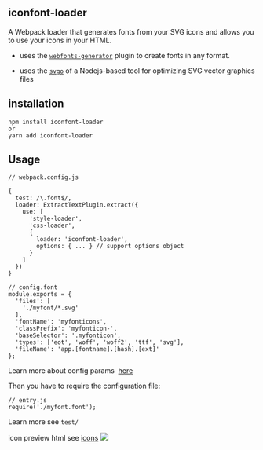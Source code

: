 ## iconfont-loader

A Webpack loader that generates fonts from your SVG icons and allows you to use your icons in your HTML.

- uses the [`webfonts-generator`](https://github.com/sunflowerdeath/webfonts-generator) plugin to create fonts in any format.

- uses the [`svgo`](https://github.com/svg/svgo)  of a Nodejs-based tool  for optimizing SVG vector graphics files

## installation

```
npm install iconfont-loader
or
yarn add iconfont-loader
```

## Usage

```
// webpack.config.js

{
  test: /\.font$/,
  loader: ExtractTextPlugin.extract({
    use: [
      'style-loader',
      'css-loader',
      {
        loader: 'iconfont-loader',
        options: { ... } // support options object
      }
    ]
  })
}
```

```
// config.font
module.exports = {
  'files': [
    './myfont/*.svg'
  ],
  'fontName': 'myfonticons',
  'classPrefix': 'myfonticon-',
  'baseSelector': '.myfonticon',
  'types': ['eot', 'woff', 'woff2', 'ttf', 'svg'],
  'fileName': 'app.[fontname].[hash].[ext]'
};
```

Learn more about config params  [here](https://github.com/sunflowerdeath/webfonts-generator)

Then you have to require the configuration file: 

```
// entry.js
require('./myfont.font');
```

Learn more see `test/`

icon preview html see [icons](http://msstest.sankuai.com/v1/mss_a9a6b4a841754c948f210c687fab126a/mtfe-bbia/ecom-icons.html)
![](http://msstest.sankuai.com/v1/mss_a9a6b4a841754c948f210c687fab126a/mtfe-bbia/icon-preview.jpg)
